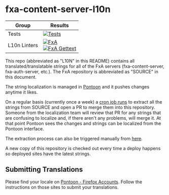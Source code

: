 # fxa-content-server-l10n

| Group | Results |
|----|----|
| Tests | [![Tests](https://github.com/mozilla/fxa-content-server-l10n/actions/workflows/test.yaml/badge.svg)](https://github.com/mozilla/fxa-content-server-l10n/actions/workflows/test.yaml) |
| L10n Linters | [![FxA](https://github.com/mozilla-l10n/mozl10n-linter/actions/workflows/fxa.yaml/badge.svg)](https://github.com/mozilla-l10n/mozl10n-linter/actions/workflows/fxa.yaml)<br>[![FxA Gettext](https://github.com/mozilla-l10n/mozl10n-linter/actions/workflows/fxa_gettext.yaml/badge.svg)](https://github.com/mozilla-l10n/mozl10n-linter/actions/workflows/fxa_gettext.yaml) |

This repo (abbreviated as "L10N" in this README) contains all translated/translatable strings for all of the FxA servers (fxa-content-server, fxa-auth-server, etc.). The FxA repository is abbreviated as "SOURCE" in this document.

The string localization is managed in [Pontoon](https://pontoon.mozilla.org/projects/firefox-accounts/) and it pushes changes anytime it likes.

On a regular basis (currently once a week) a [cron job runs](https://github.com/mozilla/fxa-content-server-l10n/blob/master/.github/workflows/l10n_extract.yaml) to extract all the strings from SOURCE and open a PR to merge them into this repository. Someone from the localization team will review that PR for any strings that are confusing to localize and, if there aren't any problems, will merge it. At that point Pontoon sees the changes and strings can be localized from the Pontoon interface.

The extraction process can also be triggered manually from [here](https://github.com/mozilla/fxa-content-server-l10n/actions/workflows/l10n_extract.yaml).

A new copy of this repository is checked out every time a deploy happens so deployed sites have the latest strings.

## Submitting Translations

Please find your locale on [Pontoon - Firefox Accounts](https://pontoon.mozilla.org/projects/firefox-accounts/).
Follow the instructions on those sites to submit your translations.
